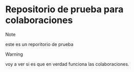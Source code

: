 # Repositorio de prueba para colaboraciones
>[!NOTE]
>este es un reporitorio de prueba

>[!Warning]
> voy a ver si es que en verdad funciona las colaboraciones.
